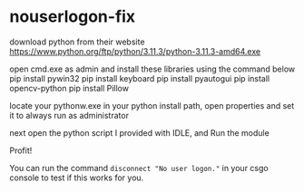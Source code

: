 # nouserlogon-fix

download python from their website
https://www.python.org/ftp/python/3.11.3/python-3.11.3-amd64.exe


open cmd.exe as admin and install these libraries using the command below
pip install pywin32
pip install keyboard
pip install pyautogui
pip install opencv-python
pip install Pillow

locate your pythonw.exe in your python install path, open properties and set it to always run as administrator

next open the python script I provided with IDLE, and Run the module

Profit!

You can run the command `disconnect "No user logon."` in your csgo console to test if this works for you.
